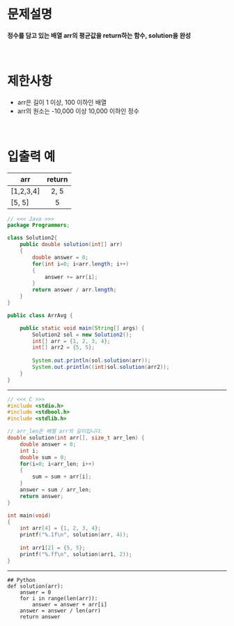 # 문제설명<br>
#### 정수를 담고 있는 배열 arr의 평균값을 return하는 함수, solution을 완성<br><br><br>
# 제한사항<br>
####
- arr은 길이 1 이상, 100 이하인 배열
- arr의 원소는 -10,000 이상 10,000 이하인 정수<br><br><br>
# 입출력 예<br>
| arr | return |
---|:---:
| [1,2,3,4] | 2, 5|
| [5, 5] | 5
```java
// <<< Java >>>
package Programmers;

class Solution2{
	public double solution(int[] arr)
	{
		double answer = 0;
		for(int i=0; i<arr.length; i++)
		{
			answer += arr[i];
		}
		return answer / arr.length;
	}
}

public class ArrAvg {

	public static void main(String[] args) {
		Solution2 sol = new Solution2();
		int[] arr = {1, 2, 3, 4};
		int[] arr2 = {5, 5};
		
		System.out.println(sol.solution(arr));
		System.out.println((int)sol.solution(arr2));
	}
}
```
---
```c
// <<< C >>>
#include <stdio.h>
#include <stdbool.h>
#include <stdlib.h>

// arr_len은 배열 arr의 길이입니다.
double solution(int arr[], size_t arr_len) {
    double answer = 0;
    int i;
    double sum = 0;
    for(i=0; i<arr_len; i++)
    {
        sum = sum + arr[i];
    }
    answer = sum / arr_len;
    return answer;
}

int main(void)
{
	int arr[4] = {1, 2, 3, 4};
	printf("%.1f\n", solution(arr, 4));
	
	int arr1[2] = {5, 5};
	printf("%.ff\n", solution(arr1, 2));
}
```
---
```python3
## Python
def solution(arr):
    answer = 0
    for i in range(len(arr)):
        answer = answer + arr[i]
    answer = answer / len(arr)
    return answer
```
